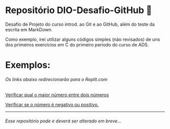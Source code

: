 # Repositório DIO-Desafio-GitHub 🙂
Desafio de Projeto do curso introd. ao Git e ao GitHub, além do teste da escrita em MarkDown.

Como exemplo, irei utilizar alguns códigos simples (não revisados) de uns dos primeiros exercícios em C do primeiro período do curso de ADS.

# Exemplos: 
###### Os links abaixo redirecionarão para o Replit.com
[Verificar qual o maior número entre dois números](https://replit.com/@AndryaLuna/exercicio-1#main.c)

[Verificar se o número é negativo ou positivo.](https://replit.com/@AndryaLuna/exercicio-2#main.c)

--------------

###### Esse repositório pode e deverá ser alterado em breve...
